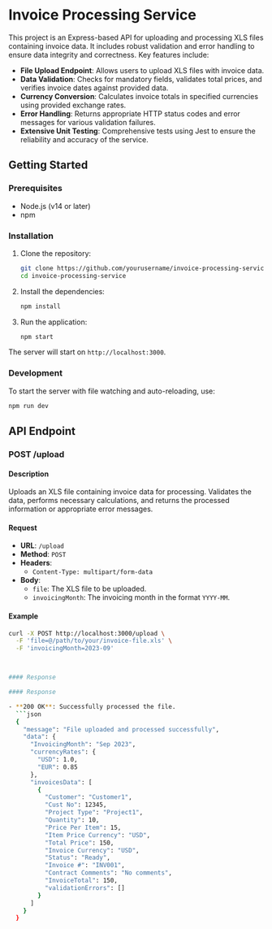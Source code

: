 # Invoice Processing Service

This project is an Express-based API for uploading and processing XLS files containing invoice data. It includes robust validation and error handling to ensure data integrity and correctness. Key features include:

- **File Upload Endpoint**: Allows users to upload XLS files with invoice data.
- **Data Validation**: Checks for mandatory fields, validates total prices, and verifies invoice dates against provided data.
- **Currency Conversion**: Calculates invoice totals in specified currencies using provided exchange rates.
- **Error Handling**: Returns appropriate HTTP status codes and error messages for various validation failures.
- **Extensive Unit Testing**: Comprehensive tests using Jest to ensure the reliability and accuracy of the service.

## Getting Started

### Prerequisites

- Node.js (v14 or later)
- npm

### Installation

1. Clone the repository:

    ```bash
    git clone https://github.com/yourusername/invoice-processing-service.git
    cd invoice-processing-service
    ```

2. Install the dependencies:

    ```bash
    npm install
    ```

3. Run the application:

    ```bash
    npm start
    ```

The server will start on `http://localhost:3000`.

### Development

To start the server with file watching and auto-reloading, use:

```bash
npm run dev
```

## API Endpoint

### POST /upload

#### Description

Uploads an XLS file containing invoice data for processing. Validates the data, performs necessary calculations, and returns the processed information or appropriate error messages.

#### Request

- **URL**: `/upload`
- **Method**: `POST`
- **Headers**:
  - `Content-Type: multipart/form-data`
- **Body**:
  - `file`: The XLS file to be uploaded.
  - `invoicingMonth`: The invoicing month in the format `YYYY-MM`.

#### Example

```bash
curl -X POST http://localhost:3000/upload \
  -F 'file=@/path/to/your/invoice-file.xls' \
  -F 'invoicingMonth=2023-09'



#### Response

#### Response

- **200 OK**: Successfully processed the file.
  ```json
  {
    "message": "File uploaded and processed successfully",
    "data": {
      "InvoicingMonth": "Sep 2023",
      "currencyRates": {
        "USD": 1.0,
        "EUR": 0.85
      },
      "invoicesData": [
        {
          "Customer": "Customer1",
          "Cust No": 12345,
          "Project Type": "Project1",
          "Quantity": 10,
          "Price Per Item": 15,
          "Item Price Currency": "USD",
          "Total Price": 150,
          "Invoice Currency": "USD",
          "Status": "Ready",
          "Invoice #": "INV001",
          "Contract Comments": "No comments",
          "InvoiceTotal": 150,
          "validationErrors": []
        }
      ]
    }
  }
